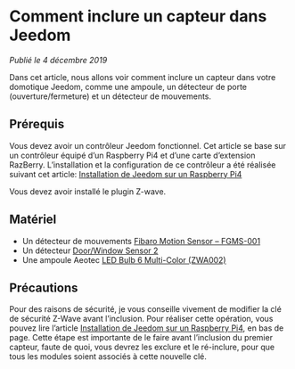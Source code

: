 # Comment inclure un capteur dans Jeedom

*Publié le 4 décembre 2019*

Dans cet article, nous allons voir comment inclure un capteur dans votre domotique Jeedom, comme une ampoule, un détecteur de porte (ouverture/fermeture) et un détecteur de mouvements.

## Prérequis
Vous devez avoir un contrôleur Jeedom fonctionnel. Cet article se base sur un contrôleur équipé d’un Raspberry Pi4 et d’une carte d’extension RazBerry. L’installation et la configuration de ce contrôleur a été réalisée suivant cet article: [Installation de Jeedom sur un Raspberry Pi4](../installation-jeedom)

Vous devez avoir installé le plugin Z-wave.

## Matériel

* Un détecteur de mouvements [Fibaro Motion Sensor – FGMS-001](https://jeedom.github.io/documentation/zwave/fr_FR/fibaro.fgms001_-_Motion)
* Un détecteur [Door/Window Sensor 2](https://manuals.fibaro.com/fr/door-window-sensor-2/)
* Une ampoule Aeotec [LED Bulb 6 Multi-Color (ZWA002)](https://aeotec.com/z-wave-led-lightbulb/)

## Précautions

Pour des raisons de sécurité, je vous conseille vivement de modifier la clé de sécurité Z-Wave avant l’inclusion. Pour réaliser cette opération, vous pouvez lire l’article [Installation de Jeedom sur un Raspberry Pi4](../installation-jeedom#modification-de-clé-de-sécurité), en bas de page. Cette étape est importante de le faire avant l’inclusion du premier capteur, faute de quoi, vous devrez les exclure et le ré-inclure, pour que tous les modules soient associés à cette nouvelle clé.
